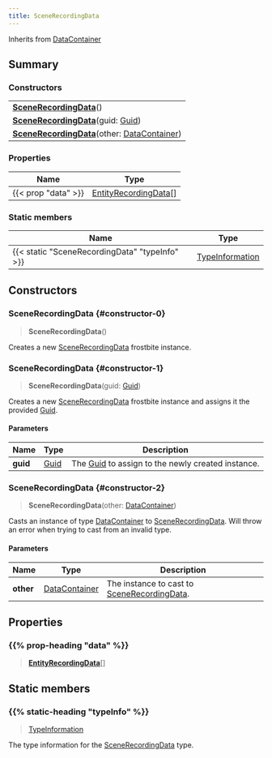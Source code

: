 ```yaml
---
title: SceneRecordingData
---
```


Inherits from 
[DataContainer](/vext/ref/shared/class/datacontainer)

## Summary
### Constructors
| |
| ----------- |
| **[SceneRecordingData](#constructor-0)**() |
| **[SceneRecordingData](#constructor-1)**(guid: [Guid](/vext/ref/shared/class/guid)) |
| **[SceneRecordingData](#constructor-2)**(other: [DataContainer](/vext/ref/shared/class/datacontainer)) |

### Properties
| Name | Type |
| ---- | ---- |
| {{< prop "data" >}} | [EntityRecordingData](/vext/ref/fb/entityrecordingdata)[] |

### Static members
| Name | Type |
| ---- | ---- |
| {{< static "SceneRecordingData" "typeInfo" >}} | [TypeInformation](/vext/ref/shared/class/typeinformation) |

## Constructors
### SceneRecordingData {#constructor-0}
> **SceneRecordingData**()

Creates a new [SceneRecordingData](/vext/ref/fb/scenerecordingdata) frostbite instance.

### SceneRecordingData {#constructor-1}
> **SceneRecordingData**(guid: [Guid](/vext/ref/shared/class/guid))

Creates a new [SceneRecordingData](/vext/ref/fb/scenerecordingdata) frostbite instance and assigns it the provided [Guid](/vext/ref/shared/class/guid).

#### Parameters
| Name | Type | Description |
| ---- | ---- | ----------- |
| **guid** | [Guid](/vext/ref/shared/class/guid) | The [Guid](/vext/ref/shared/class/guid) to assign to the newly created instance. |

### SceneRecordingData {#constructor-2}
> **SceneRecordingData**(other: [DataContainer](/vext/ref/shared/class/datacontainer))

Casts an instance of type [DataContainer](/vext/ref/shared/class/datacontainer) to [SceneRecordingData](/vext/ref/fb/scenerecordingdata). Will throw an error when trying to cast from an invalid type.

#### Parameters
| Name | Type | Description |
| ---- | ---- | ----------- |
| **other** | [DataContainer](/vext/ref/shared/class/datacontainer) | The instance to cast to [SceneRecordingData](/vext/ref/fb/scenerecordingdata). |

## Properties
### {{% prop-heading "data" %}}
> **[EntityRecordingData](/vext/ref/fb/entityrecordingdata)**[]

## Static members
### {{% static-heading "typeInfo" %}}
> [TypeInformation](/vext/ref/shared/class/typeinformation)

The type information for the [SceneRecordingData](/vext/ref/fb/scenerecordingdata) type.

